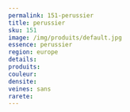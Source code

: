 ```yaml
---
permalink: 151-perussier
title: perussier
sku: 151
image: /img/produits/default.jpg
essence: perussier
region: europe
details: 
produits: 
couleur: 
densite: 
veines: sans
rarete: 
---
```

